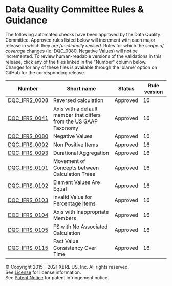 # Data Quality Committee Rules &amp; Guidance

The following automated checks have been approved by the Data Quality Committee. Approved rules listed below will increment with each major release in which they are _functionally revised_. Rules for which the _scope of coverage_ changes (ie. DQC_0080, Negative Values) will not be incremented. To review human-readable versions of the validations in this release, click any of the files linked in the "Number" column below. Changes for any of these files is available through the 'blame' option on GitHub for the corresponding release.  

| Number | Short name | Status | Rule version |
| ----- | ----- | ----- | ----- |
| [DQC_IFRS_0008](docs/DQC_IFRS_0008/DQC_0008.md) | Reversed calculation | Approved | 16 |
| [DQC_IFRS_0041](docs/DQC_IFRS_0041/DQC_0041.md) | Axis with a default member that differs from the US GAAP Taxonomy | Approved | 16 |
| [DQC_IFRS_0080](docs/DQC_IFRS_0080/DQC_0080.md) | Negative Values | Approved | 16 |
| [DQC_IFRS_0092](docs/DQC_IFRS_0092/DQC_0092.md) | Non Positive Items | Approved | 16 |
| [DQC_IFRS_0093](docs/DQC_IFRS_0093/DQC_0093.md) | Durational Aggregation | Approved | 16 |
| [DQC_IFRS_0101](docs/DQC_IFRS_0101/DQC_0101.md) | Movement of Concepts between Calculation Trees | Approved | 16 |
| [DQC_IFRS_0102](docs/DQC_IFRS_0102/DQC_0102.md) | Element Values Are Equal | Approved | 16 |
| [DQC_IFRS_0103](docs/DQC_IFRS_0103/DQC_0103.md) | Invalid Value for Percentage Items | Approved | 16 |
| [DQC_IFRS_0104](docs/DQC_IFRS_0104/DQC_0104.md) | Axis with Inappropriate Members | Approved | 16 |
| [DQC_IFRS_0105](docs/DQC_IFRS_0105/DQC_0105.md) | FS with No Associated Calculation | Approved | 16 |
| [DQC_IFRS_0115](docs/DQC_IFRS_0115/DQC_0115.md) | Fact Value Consistency Over Time | Approved | 16 |

© Copyright 2015 - 2021 XBRL US, Inc. All rights reserved.   
See [License](https://xbrl.us/dqc-license) for license information.  
See [Patent Notice](https://xbrl.us/dqc-patent) for patent infringement notice.  
